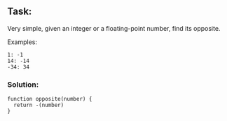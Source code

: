 ## Task:
Very simple, given an integer or a floating-point number, find its opposite.

Examples:

```
1: -1
14: -14
-34: 34
```


### Solution:
```
function opposite(number) {
  return -(number)
}
```